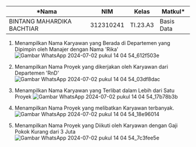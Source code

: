 |*Nama|NIM|Kelas|Matkul*|
|----|---|-----|------|
|BINTANG MAHARDIKA BACHTIAR|312310241|TI.23.A3|Basis Data|

1. Menampilkan Nama Karyawan yang Berada di Departemen yang Dipimpin
oleh Manajer dengan Nama 'Rika'
![Gambar WhatsApp 2024-07-02 pukul 14 04 54_612f503e](https://github.com/bintangmahardika31/PRAKTIKUM-UAS/assets/169122784/32fdbcda-8bf5-46f7-b5db-54ba57ed16c8)

2. Menampilkan Nama Proyek yang dikerjakan oleh Karyawan dari
Departemen 'RnD'
![Gambar WhatsApp 2024-07-02 pukul 14 04 54_03df8dac](https://github.com/bintangmahardika31/PRAKTIKUM-UAS/assets/169122784/2df603c1-04e0-4b72-b6b0-4cd06d3e86d9)

3. Menampilkan Nama Karyawan yang Terlibat dalam Lebih dari Satu Proyek
![Gambar WhatsApp 2024-07-02 pukul 14 04 54_17b78b3b](https://github.com/bintangmahardika31/PRAKTIKUM-UAS/assets/169122784/d895125e-f6cf-4ade-84e2-94e6f72d68fa)

4. Menampilkan Nama Proyek yang melibatkan Karyawan terbanyak.
![Gambar WhatsApp 2024-07-02 pukul 14 04 54_18e96014](https://github.com/bintangmahardika31/PRAKTIKUM-UAS/assets/169122784/a6e6c444-b62d-4da4-985d-a54e01738be6)

5. Menampilkan Nama Proyek yang Diikuti oleh Karyawan dengan Gaji Pokok
Kurang dari 3 Juta
![Gambar WhatsApp 2024-07-02 pukul 14 04 54_7c3fee5e](https://github.com/bintangmahardika31/PRAKTIKUM-UAS/assets/169122784/82d77b16-0765-45dc-be52-55a4f0ca96b0)




